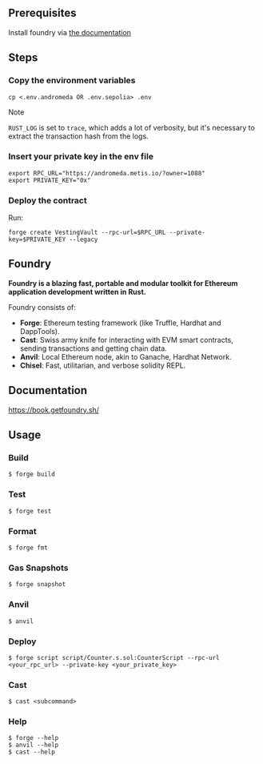 ## Prerequisites
Install foundry via [the documentation](https://book.getfoundry.sh/getting-started/installation)

## Steps

### Copy the environment variables
```
cp <.env.andromeda OR .env.sepolia> .env
```

> [!NOTE]
>  
> `RUST_LOG` is set to `trace`, which adds a lot of verbosity, but it's necessary to extract the transaction hash from the logs.

### Insert your private key in the env file
```
export RPC_URL="https://andromeda.metis.io/?owner=1088"
export PRIVATE_KEY="0x"
```


### Deploy the contract
Run:
```
forge create VestingVault --rpc-url=$RPC_URL --private-key=$PRIVATE_KEY --legacy
```

## Foundry

**Foundry is a blazing fast, portable and modular toolkit for Ethereum application development written in Rust.**

Foundry consists of:

-   **Forge**: Ethereum testing framework (like Truffle, Hardhat and DappTools).
-   **Cast**: Swiss army knife for interacting with EVM smart contracts, sending transactions and getting chain data.
-   **Anvil**: Local Ethereum node, akin to Ganache, Hardhat Network.
-   **Chisel**: Fast, utilitarian, and verbose solidity REPL.

## Documentation

https://book.getfoundry.sh/

## Usage

### Build

```shell
$ forge build
```

### Test

```shell
$ forge test
```

### Format

```shell
$ forge fmt
```

### Gas Snapshots

```shell
$ forge snapshot
```

### Anvil

```shell
$ anvil
```

### Deploy

```shell
$ forge script script/Counter.s.sol:CounterScript --rpc-url <your_rpc_url> --private-key <your_private_key>
```

### Cast

```shell
$ cast <subcommand>
```

### Help

```shell
$ forge --help
$ anvil --help
$ cast --help
```
